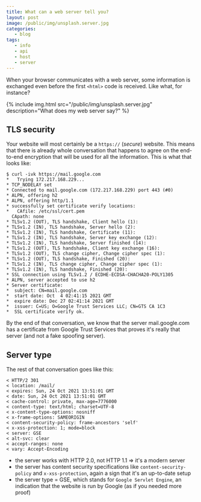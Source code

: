 ```yaml
---
title: What can a web server tell you?
layout: post
image: /public/img/unsplash.server.jpg
categories:
   - blog
tags:
   - info
   - api
   - host
   - server
---
```

When your browser communicates with a web server, some information is exchanged even before the first `<html>` code is received. Like what, for instance?

{%
include img.html
src="/public/img/unsplash.server.jpg"
description="What does my web server say?"
%}

## TLS security

Your website will most certainly be a `https://` (_secure_) website. This means that there is already whole conversation that happens to agree on the end-to-end encryption that will be used for all the information. This is what that looks like:

```
$ curl -ivk https://mail.google.com
*   Trying 172.217.168.229...
* TCP_NODELAY set
* Connected to mail.google.com (172.217.168.229) port 443 (#0)
* ALPN, offering h2
* ALPN, offering http/1.1
* successfully set certificate verify locations:
*   CAfile: /etc/ssl/cert.pem
  CApath: none
* TLSv1.2 (OUT), TLS handshake, Client hello (1):
* TLSv1.2 (IN), TLS handshake, Server hello (2):
* TLSv1.2 (IN), TLS handshake, Certificate (11):
* TLSv1.2 (IN), TLS handshake, Server key exchange (12):
* TLSv1.2 (IN), TLS handshake, Server finished (14):
* TLSv1.2 (OUT), TLS handshake, Client key exchange (16):
* TLSv1.2 (OUT), TLS change cipher, Change cipher spec (1):
* TLSv1.2 (OUT), TLS handshake, Finished (20):
* TLSv1.2 (IN), TLS change cipher, Change cipher spec (1):
* TLSv1.2 (IN), TLS handshake, Finished (20):
* SSL connection using TLSv1.2 / ECDHE-ECDSA-CHACHA20-POLY1305
* ALPN, server accepted to use h2
* Server certificate:
*  subject: CN=mail.google.com
*  start date: Oct  4 02:41:15 2021 GMT
*  expire date: Dec 27 02:41:14 2021 GMT
*  issuer: C=US; O=Google Trust Services LLC; CN=GTS CA 1C3
*  SSL certificate verify ok.
```

By the end of that conversation, we know that the server mail.google.com has a certificate from Google Trust Services that proves it's really that server (and not a fake spoofing server). 

## Server type

The rest of that conversation goes like this:

    < HTTP/2 301
    < location: /mail/
    < expires: Sun, 24 Oct 2021 13:51:01 GMT
    < date: Sun, 24 Oct 2021 13:51:01 GMT
    < cache-control: private, max-age=7776000
    < content-type: text/html; charset=UTF-8
    < x-content-type-options: nosniff
    < x-frame-options: SAMEORIGIN
    < content-security-policy: frame-ancestors 'self'
    < x-xss-protection: 1; mode=block
    < server: GSE
    < alt-svc: clear
    < accept-ranges: none
    < vary: Accept-Encoding

* the server works with HTTP 2.0, not HTTP 1.1 => it's a modern server
* the server has content security specifications like `content-security-policy` and `x-xss-protection`, again a sign that it's an up-to-date setup
* the server type = GSE, which stands for `Google Servlet Engine`, an indication that the website is run by Google (as if you needed more proof)
